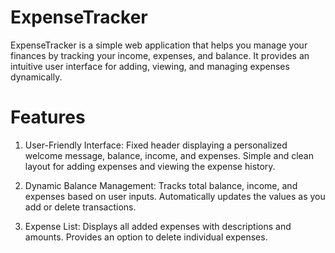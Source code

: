 # ExpenseTracker
ExpenseTracker is a simple web application that helps you manage your finances by tracking your income, expenses, and balance. It provides an intuitive user interface for adding, viewing, and managing expenses dynamically.

# Features
1. User-Friendly Interface:
Fixed header displaying a personalized welcome message, balance, income, and expenses.
Simple and clean layout for adding expenses and viewing the expense history.

3. Dynamic Balance Management:
Tracks total balance, income, and expenses based on user inputs.
Automatically updates the values as you add or delete transactions.

5. Expense List:
Displays all added expenses with descriptions and amounts.
Provides an option to delete individual expenses.
